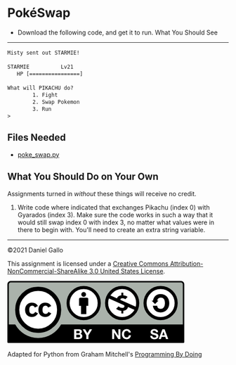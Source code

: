 # PokéSwap


* Download the following code, and get it to run.
What You Should See
-------------------

```
Misty sent out STARMIE!

STARMIE          Lv21
   HP [================]

What will PIKACHU do?
        1. Fight
        2. Swap Pokemon
        3. Run
>

```

## Files Needed

* [poke_swap.py](../_static/examples/poke_swap.py)


What You Should Do on Your Own
------------------------------
Assignments turned in *without* these things will receive
no credit.

1. Write code where indicated that exchanges Pikachu (index 0)
 with Gyarados (index 3). Make sure the code works in such a way
 that it would still swap index 0 with index 3, no matter what values
 were in there to begin with. You'll need to create an extra string variable.


---


©2021 Daniel Gallo


This assignment is licensed under a
[Creative Commons Attribution-NonCommercial-ShareAlike 3.0 United States License](https://creativecommons.org/licenses/by-nc-sa/3.0/us/deed.en_US).  

![Creative Commons License](images/by-nc-sa.png)





Adapted for Python from Graham Mitchell's [Programming By Doing](https://programmingbydoing.com/)